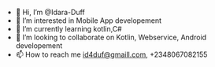 - 👋 Hi, I’m @Idara-Duff
- 👀 I’m interested in Mobile App developement
- 🌱 I’m currently learning kotlin,C#
- 💞️ I’m looking to collaborate on Kotlin, Webservice, Android developement
- 📫 How to reach me id4duf@gmaill.com, +2348067082155

<!---
Idara-Duff/Idara-Duff is a ✨ special ✨ repository because its `README.md` (this file) appears on your GitHub profile.
You can click the Preview link to take a look at your changes.
--->
